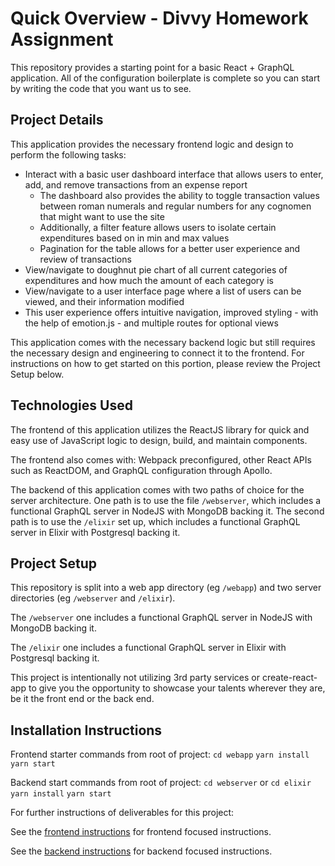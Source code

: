 # Quick Overview - Divvy Homework Assignment

This repository provides a starting point for a basic React + GraphQL application.
All of the configuration boilerplate is complete so you can start by writing the code that you want us to see.

## Project Details

This application provides the necessary frontend logic and design to perform the following tasks:
  - Interact with a basic user dashboard interface that allows users to enter, add, and remove transactions from an expense report
    - The dashboard also provides the ability to toggle transaction values between roman numerals and regular numbers for any cognomen that might want to use the    site
    - Additionally, a filter feature allows users to isolate certain expenditures based on in min and max values
    - Pagination for the table allows for a better user experience and review of transactions
  - View/navigate to doughnut pie chart of all current categories of expenditures and how much the amount of each category is
  - View/navigate to a user interface page where a list of users can be viewed, and their information modified
  - This user experience offers intuitive navigation, improved styling - with the help of emotion.js - and multiple routes for optional views
  
This application comes with the necessary backend logic but still requires the necessary design and engineering to connect it to the frontend. For instructions on how to get started on this portion, please review the Project Setup below.

## Technologies Used

The frontend of this application utilizes the ReactJS library for quick and easy use of JavaScript logic to design, build, and maintain components.

The frontend also comes with: Webpack preconfigured, other React APIs such as ReactDOM, and GraphQL configuration through Apollo.

The backend of this application comes with two paths of choice for the server architecture. One path is to use the file `/webserver`, which includes a functional GraphQL server in NodeJS with MongoDB backing it. The second path is to use the `/elixir` set up, which includes a functional GraphQL server in Elixir with Postgresql backing it.

## Project Setup

This repository is split into a web app directory (eg `/webapp`) and two server directories (eg `/webserver` and `/elixir`).

The `/webserver` one includes a functional GraphQL server in NodeJS with MongoDB backing it.

The `/elixir` one includes a functional GraphQL server in Elixir with Postgresql backing it.

This project is intentionally not utilizing 3rd party services or create-react-app to give you the opportunity to showcase your talents wherever they are, be it the front end or the back end.

## Installation Instructions

Frontend starter commands from root of project:
`cd webapp`
`yarn install`
`yarn start`

Backend start commands from root of project:
`cd webserver` or `cd elixir`
`yarn install`
`yarn start`

For further instructions of deliverables for this project:

See the [frontend instructions](frontend.md) for frontend focused instructions.

See the [backend instructions](backend.md) for backend focused instructions.




